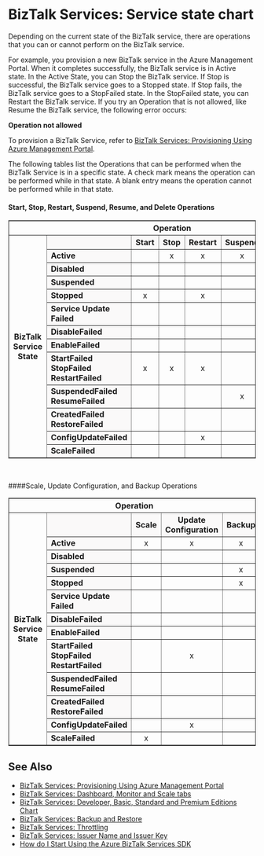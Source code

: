 <properties linkid="manage-services-biztalk-state-chart" urlDisplayName="BizTalk Services: Service state chart" pageTitle="BizTalk Services: Service state chart | Azure" metaKeywords="" description="" metaCanonical="" services="biztalk-services" documentationCenter="" title="BizTalk Services: Service state chart" authors="mandia" solutions="integration" manager="paulettm" editor="cgronlun" />



# BizTalk Services: Service state chart
Depending on the current state of the BizTalk service, there are operations that you can or cannot perform on the BizTalk service.

For example, you provision a new BizTalk service in the Azure Management Portal. When it completes successfully, the BizTalk service is in Active state. In the Active State, you can Stop the BizTalk service. If Stop is successful, the BizTalk service goes to a Stopped state. If Stop fails, the BizTalk service goes to a StopFailed state. In the StopFailed state, you can Restart the BizTalk service. If you try an Operation that is not allowed, like Resume the BizTalk service, the following error occurs:

**Operation not allowed**

To provision a BizTalk Service, refer to [BizTalk Services: Provisioning Using Azure Management Portal](http://go.microsoft.com/fwlink/p/?LinkID=302280).

The following tables list the Operations that can be performed when the BizTalk Service is in a specific state. A check mark means the operation can be performed while in that state. A blank entry means the operation cannot be performed while in that state.

#### Start, Stop, Restart, Suspend, Resume, and Delete Operations
<table border="1">
<tr>
        <th colspan="15">Operation</th>
</tr>

<tr>
        <th rowspan="18">BizTalk Service State</th>
</tr>
<tr bgcolor="FAF9F9">
        <th> </th>
        <th>Start</th>
        <th>Stop</th>
        <th>Restart</th>
        <th>Suspend</th>
        <th>Resume</th>
        <th>Delete</th>
</tr>
<tr>
<td bgcolor="FAF9F9"><b>Active</b></td>
<td> </td>
<td><center>x</center></td>
<td><center>x</center></td>
<td><center>x</center></td>
<td> </td>
<td><center>x</center></td>
</tr>
<tr>
<td bgcolor="FAF9F9"><b>Disabled</b></td>
<td> </td>
<td> </td>
<td> </td>
<td> </td>
<td> </td>
<td><center>x</center></td>
</tr>
<tr>
<td bgcolor="FAF9F9"><b>Suspended</b></td>
<td> </td>
<td> </td>
<td> </td>
<td> </td>
<td><center>x</center></td>
<td><center>x</center></td>
</tr>
<tr>
<td bgcolor="FAF9F9"><b>Stopped</b></td>
<td><center>x</center></td>
<td> </td>
<td><center>x</center></td>
<td> </td>
<td> </td>
<td><center>x</center></td>
</tr>
<tr>
<td bgcolor="FAF9F9"><b>Service Update Failed</b></td>
<td> </td>
<td> </td>
<td> </td>
<td> </td>
<td> </td>
<td><center>x</center></td>
</tr>
<tr>
<td bgcolor="FAF9F9"><b>DisableFailed</b></td>
<td> </td>
<td> </td>
<td> </td>
<td> </td>
<td> </td>
<td><center>x</center></td>
</tr>
<tr>
<td bgcolor="FAF9F9"><b>EnableFailed</b></td>
<td> </td>
<td> </td>
<td> </td>
<td> </td>
<td> </td>
<td><center>x</center></td>
</tr>
<tr>
<td bgcolor="FAF9F9"><b>StartFailed<br/>
StopFailed<br/>
RestartFailed</b></td>
<td><center>x</center></td>
<td><center>x</center></td>
<td><center>x</center></td>
<td> </td>
<td> </td>
<td><center>x</center></td>
</tr>
<tr>
<td bgcolor="FAF9F9"><b>SuspendedFailed<br/>
ResumeFailed</b></td>
<td> </td>
<td> </td>
<td> </td>
<td><center>x</center></td>
<td><center>x</center></td>
<td><center>x</center></td>
</tr>
<tr>
<td bgcolor="FAF9F9"><b>CreatedFailed<br/>
RestoreFailed<br/></b></td>
<td> </td>
<td> </td>
<td> </td>
<td> </td>
<td> </td>
<td><center>x</center></td>
</tr>
<tr>
<td bgcolor="FAF9F9"><b>ConfigUpdateFailed</b></td>
<td> </td>
<td> </td>
<td><center>x</center></td>
<td> </td>
<td> </td>
<td><center>x</center></td>
</tr>
<tr>
<td bgcolor="FAF9F9"><b>ScaleFailed</b></td>
<td> </td>
<td> </td>
<td> </td>
<td> </td>
<td> </td>
<td><center>x</center></td>
</tr>
</table>
<br/>

####Scale, Update Configuration, and Backup Operations
<table border="1">
<tr>
        <th colspan="15">Operation</th>
</tr>

<tr>
        <th rowspan="18">BizTalk Service State</th>
</tr>
<tr bgcolor="FAF9F9">
        <th> </th>
        <th>Scale</th>
        <th>Update Configuration</th>
        <th>Backup</th>
</tr>
<tr>
<td bgcolor="FAF9F9"><b>Active</b></td>
<td><center>x</center></td>
<td><center>x</center></td>
<td><center>x</center></td>
</tr>
<tr>
<td bgcolor="FAF9F9"><b>Disabled</b></td>
<td> </td>
<td> </td>
<td> </td>
</tr>
<tr>
<td bgcolor="FAF9F9"><b>Suspended</b></td>
<td> </td>
<td> </td>
<td><center>x</center></td>
</tr>
<tr>
<td bgcolor="FAF9F9"><b>Stopped</b></td>
<td> </td>
<td> </td>
<td><center>x</center></td>
</tr>
<tr>
<td bgcolor="FAF9F9"><b>Service Update Failed</b></td>
<td> </td>
<td> </td>
<td> </td>
</tr>
<tr>
<td bgcolor="FAF9F9"><b>DisableFailed</b></td>
<td> </td>
<td> </td>
<td> </td>
</tr>
<tr>
<td bgcolor="FAF9F9"><b>EnableFailed</b></td>
<td> </td>
<td> </td>
<td> </td>
</tr>
<tr>
<td bgcolor="FAF9F9"><b>StartFailed<br/>
StopFailed<br/>
RestartFailed</b></td>
<td> </td>
<td><center>x</center></td>
<td> </td>
</tr>
<tr>
<td bgcolor="FAF9F9"><b>SuspendedFailed<br/>
ResumeFailed</b></td>
<td> </td>
<td> </td>
<td> </td>
</tr>
<tr>
<td bgcolor="FAF9F9"><b>CreatedFailed<br/>
RestoreFailed<br/></b></td>
<td> </td>
<td> </td>
<td> </td>
</tr>
<tr>
<td bgcolor="FAF9F9"><b>ConfigUpdateFailed</b></td>
<td> </td>
<td><center>x</center></td>
<td> </td>
</tr>
<tr>
<td bgcolor="FAF9F9"><b>ScaleFailed</b></td>
<td><center>x</center></td>
<td> </td>
<td> </td>
</tr>
</table>

## See Also
- [BizTalk Services: Provisioning Using Azure Management Portal](http://go.microsoft.com/fwlink/p/?LinkID=302280)<br/>
- [BizTalk Services: Dashboard, Monitor and Scale tabs](http://go.microsoft.com/fwlink/p/?LinkID=302281)<br/>
- [BizTalk Services: Developer, Basic, Standard and Premium Editions Chart](http://go.microsoft.com/fwlink/p/?LinkID=302279)<br/>
- [BizTalk Services: Backup and Restore](http://go.microsoft.com/fwlink/p/?LinkID=329873)<br/>
- [BizTalk Services: Throttling](http://go.microsoft.com/fwlink/p/?LinkID=302282)<br/>
- [BizTalk Services: Issuer Name and Issuer Key](http://go.microsoft.com/fwlink/p/?LinkID=303941)<br/>
- [How do I Start Using the Azure BizTalk Services SDK](http://go.microsoft.com/fwlink/p/?LinkID=302335)


